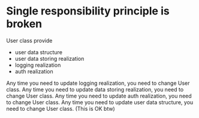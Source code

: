 # Single responsibility principle is broken

User class provide
 - user data structure
 - user data storing realization
 - logging realization
 - auth realization
 
 Any time you need to update logging realization, you need to change User class.
 Any time you need to update data storing realization, you need to change User class.
 Any time you need to update auth realization, you need to change User class.
 Any time you need to update user data structure, you need to change User class. (This is OK btw)
 